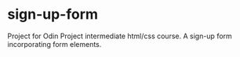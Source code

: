# sign-up-form
Project for Odin Project intermediate html/css course. A sign-up form incorporating form elements.